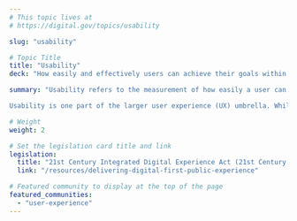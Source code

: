 ```yaml
---
# This topic lives at
# https://digital.gov/topics/usability

slug: "usability"

# Topic Title
title: "Usability"
deck: "How easily and effectively users can achieve their goals within a product or system."

summary: "Usability refers to the measurement of how easily a user can accomplish their goals when using a service. This is usually measured through established research methodologies under the term “usability testing,” which includes success rates and customer satisfaction. 

Usability is one part of the larger user experience (UX) umbrella. While UX encompasses designing the overall experience of a product, usability focuses on the mechanics of making sure products work as well as possible for the user."

# Weight
weight: 2

# Set the legislation card title and link
legislation:
  title: "21st Century Integrated Digital Experience Act (21st Century IDEA) and M-23-22"
  link: "/resources/delivering-digital-first-public-experience"

# Featured community to display at the top of the page
featured_communities:
  - "user-experience"
---
```

